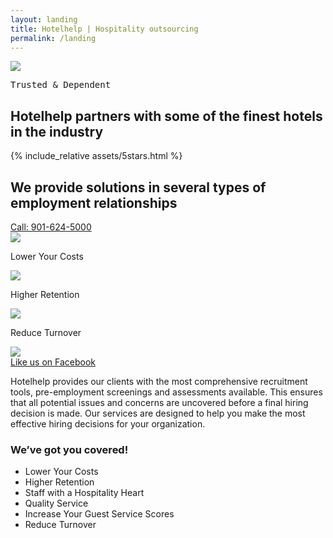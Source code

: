 ```yaml
---
layout: landing
title: Hotelhelp | Hospitality outsourcing
permalink: /landing
---
```


<section id="hero-landing">
	<div class="container pt-4">
		<div id="logo"><img src="../assets/hotelhelp-logo-w.svg" /></div>
		<pre>Trusted & Dependent</pre>
		<h1 class="white">Hotelhelp partners with some of the finest hotels in the industry</h1>
		<div class="stars">{% include_relative assets/5stars.html %}</div>
		<h2 class="white">We provide solutions in several types of employment relationships</h2>
		<div id="cta">
			<a class="btn white" href="tel:9016245000">Call: 901-624-5000</a>
		</div>
		<div class="props mb-3 center" style="max-width:600px; margin-left:auto; margin-right:auto;">
			<span>
				<img src="../assets/check-gold.svg" />
				<p class="white">Lower Your Costs</p>
			</span>
			<span>
				<img src="../assets/check-gold.svg" />
				<p class="white">Higher Retention</p>
			</span>
			<span>
				<img src="../assets/check-gold.svg" />
				<p class="white">Reduce Turnover</p>
			</span>
		</div>
		<div class="hero-poster">
			<img src="../assets/hotelhelp-team.jpg" />
		</div>
	</div>
</section>
<section id="hero-footer">
	<div class="container center">
		<div id="cta">
			<a class="btn" href="https://www.facebook.com/hotelhelp.staffing.services" target="_blank">Like us on Facebook</a>
		</div>
		<p>
			Hotelhelp provides our clients with the most comprehensive recruitment tools, pre-employment screenings and assessments available. This ensures that all potential issues and concerns are uncovered before a final hiring decision is made. Our services are designed to help you make the most effective hiring decisions for your organization.
		</p>
		<h3>We’ve got you covered!</h3>
		<ul class="list-clear">
			<li>Lower Your Costs</li>
			<li>Higher Retention</li>
			<li>Staff with a Hospitality Heart</li>
			<li>Quality Service</li>
			<li>Increase Your Guest Service Scores</li>
			<li>Reduce Turnover</li>
		</ul>
	</div>
</section>